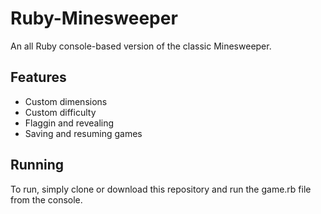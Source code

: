 # Ruby-Minesweeper
An all Ruby console-based version of the classic Minesweeper.

## Features
- Custom dimensions
- Custom difficulty
- Flaggin and revealing
- Saving and resuming games

## Running
To run, simply clone or download this repository and run the game.rb file from the console.
